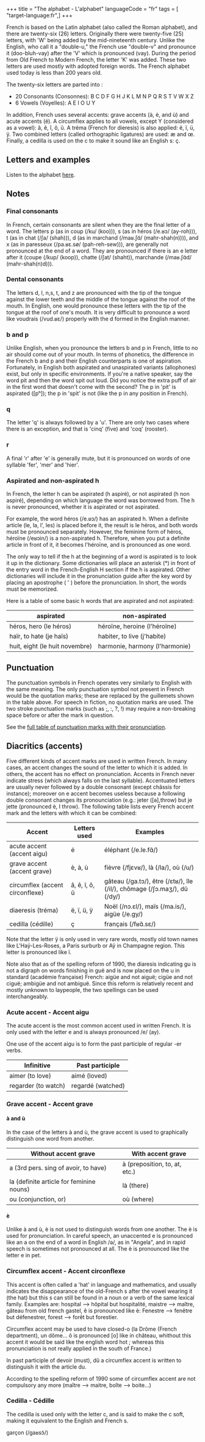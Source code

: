 +++
title = "The alphabet - L'alphabet"
languageCode = "fr"
tags = [ "target-language:fr",]
+++

French is based on the Latin alphabet (also called the Roman alphabet),
and there are twenty-six (26) letters. Originally there were twenty-five
(25) letters, with 'W' being added by the mid-nineteenth century. Unlike
the English, who call it a "double-u," the French use "double-v" and
pronounce it (doo-bluh-vay) after the 'V' which is pronounced (vay).
During the period from Old French to Modern French, the letter 'K' was
added. These two letters are used mostly with adopted foreign words. The
French alphabet used today is less than 200 years old.

The twenty-six letters are parted into :

  - 20 Consonants (Consonnes): B C D F G H J K L M N P Q R S T V W X Z
  - 6 Vowels (Voyelles): A E I O U Y

In addition, French uses several accents: grave accents (à, è, and ù)
and acute accents (é). A circumflex applies to all vowels, except Y
(considered as a vowel): â, ê, î, ô, û. A tréma (French for dieresis) is
also applied: ë, ï, ü, ÿ. Two combined letters (called orthographic
ligatures) are used: æ and œ. Finally, a cedilla is used on the c to
make it sound like an English s: ç.

## Letters and examples

Listen to the alphabet
[here](/fr/An_introduction_to_French/Lessons/The_alphabet/Letters).

## Notes

### Final consonants

In French, certain consonants are silent when they are the final letter
of a word. The letters p (as in coup (/ku/ (koo))), s (as in héros
(/e.ʁɔ/ (ay-roh))), t (as in chat (/ʃa/ (shah))), d (as in marchand
(/maʁ.ʃɑ̃/ (mahr-shah(n)))), and x (as in paresseux (/pa.ʁɛ.sø/
(pah-reh-sew))), are generally not pronounced at the end of a word. They
are pronounced if there is an e letter after it (coupe (/kup/ (koop)),
chatte (/ʃat/ (shaht)), marchande (/maʁ.ʃɑ̃d/ (mahr-shah(n)d))).

### Dental consonants

The letters d, l, n,s, t, and z are pronounced with the tip of the
tongue against the lower teeth and the middle of the tongue against the
roof of the mouth. In English, one would pronounce these letters with
the tip of the tongue at the roof of one's mouth. It is very difficult
to pronounce a word like voudrais (/vud.ʁɛ/) properly with the d formed
in the English manner.

### b and p

Unlike English, when you pronounce the letters b and p in French, little
to no air should come out of your mouth. In terms of phonetics, the
difference in the French b and p and their English counterparts is one
of aspiration. Fortunately, in English both aspirated and unaspirated
variants (allophones) exist, but only in specific environments. If
you're a native speaker, say the word pit and then the word spit out
loud. Did you notice the extra puff of air in the first word that
doesn't come with the second? The p in 'pit' is aspirated (\[pʰ\]); the
p in 'spit' is not (like the p in any position in French).

### q

The letter 'q' is always followed by a 'u'. There are only two cases
where there is an exception, and that is 'cinq' (five) and 'coq'
(rooster).

### r

A final 'r' after 'e' is generally mute, but it is pronounced on words
of one syllable 'fer', 'mer' and 'hier'.

### Aspirated and non-aspirated h

In French, the letter h can be aspirated (h aspiré), or not aspirated (h
non aspiré), depending on which language the word was borrowed from. The
h is never pronounced, whether it is aspirated or not aspirated.

For example, the word héros (/e.ʁɔ/) has an aspirated h. When a definite
article (le, la, l', les) is placed before it, the result is le héros,
and both words must be pronounced separately. However, the feminine form
of héros, héroïne (/eʁɔin/) is a non-aspirated h. Therefore, when you
put a definite article in front of it, it becomes l'héroïne, and is
pronounced as one word.

The only way to tell if the h at the beginning of a word is aspirated is
to look it up in the dictionary. Some dictionaries will place an
asterisk (\*) in front of the entry word in the French-English H section
if the h is aspirated. Other dictionaries will include it in the
pronunciation guide after the key word by placing an apostrophe ( ' )
before the pronunciation. In short, the words must be memorized.

Here is a table of some basic h words that are aspirated and not
aspirated:

<table>
<thead>
<tr class="header">
<th>aspirated</th>
<th>non-aspirated</th>
</tr>
</thead>
<tbody>
<tr class="odd">
<td>héros, hero (le héros)</td>
<td>héroïne, heroine (l'héroïne)</td>
</tr>
<tr class="even">
<td>haïr, to hate (je haïs)</td>
<td>habiter, to live (j'habite)</td>
</tr>
<tr class="odd">
<td>huit, eight (le huit novembre)</td>
<td>harmonie, harmony (l'harmonie)</td>
</tr>
</tbody>
</table>

## Punctuation

The punctuation symbols in French operates very similarly to English
with the same meaning. The only punctuation symbol not present in French
would be the quotation marks; these are replaced by the guillemets shown
in the table above. For speech in fiction, no quotation marks are used.
The two stroke punctuation marks (such as ;, :, ?, \!) may require a
non-breaking space before or after the mark in question.

See the [full table of punctuation marks with their
pronunciation](/fr/An_introduction_to_French/Lessons/The_alphabet/Punctuation).

## Diacritics (accents)

Five different kinds of accent marks are used in written French. In many
cases, an accent changes the sound of the letter to which it is added.
In others, the accent has no effect on pronunciation. Accents in French
never indicate stress (which always falls on the last syllable).
Accentuated letters are usually never followed by a double consonant
(except châssis for instance); moreover on e accent becomes useless
because a following double consonant changes its pronounciation (e.g.:
jeter (\[ə\],throw) but je jette (pronounced è, I throw). The following
table lists every French accent mark and the letters with which it can
be combined:

<table>
<thead>
<tr class="header">
<th>Accent</th>
<th>Letters used</th>
<th>Examples</th>
</tr>
</thead>
<tbody>
<tr class="odd">
<td>acute accent (accent aigu)</td>
<td>é</td>
<td>éléphant (/e.le.fɑ̃/)</td>
</tr>
<tr class="even">
<td>grave accent (accent grave)</td>
<td>è, à, ù</td>
<td>fièvre (/fjɛvʁ/), là (/la/), où (/u/)</td>
</tr>
<tr class="odd">
<td>circumflex (accent circonflexe)</td>
<td>â, ê, î, ô, û</td>
<td>gâteau (/ɡa.tɔ/), être (/ɛtʁ/), île (/il/), chômage (/ʃɔ.maʒ/), dû (/dy/)</td>
</tr>
<tr class="even">
<td>diaeresis (tréma)</td>
<td>ë, ï, ü, ÿ</td>
<td>Noël (/nɔ.ɛl/), maïs (/ma.is/), aigüe (/e.ɡy/)</td>
</tr>
<tr class="odd">
<td>cedilla (cédille)</td>
<td>ç</td>
<td>français (/fʁɑ̃.sɛ/)</td>
</tr>
</tbody>
</table>

Note that the letter ÿ is only used in very rare words, mostly old town
names like L'Haÿ-Les-Roses, a Paris surburb or Aÿ in Champagne region.
This letter is pronounced like ï.

Note also that as of the spelling reform of 1990, the diaresis
indicating gu is not a digraph on words finishing in guë and is now
placed on the u in standard (académie française) French: aigüe and not
aiguë; cigüe and not ciguë; ambigüe and not ambiguë. Since this reform
is relatively recent and mostly unknown to laypeople, the two spellings
can be used interchangeably.

### Acute accent - Accent aigu

The acute accent is the most common accent used in written French. It is
only used with the letter e and is always pronounced /e/ (ay).

One use of the accent aigu is to form the past participle of regular -er
verbs.

<table>
<thead>
<tr class="header">
<th>Infinitive</th>
<th>Past participle</th>
</tr>
</thead>
<tbody>
<tr class="odd">
<td>aimer (to love)</td>
<td>aimé (loved)</td>
</tr>
<tr class="even">
<td>regarder (to watch)</td>
<td>regardé (watched)</td>
</tr>
</tbody>
</table>

### Grave accent - Accent grave

#### à and ù

In the case of the letters à and ù, the grave accent is used to
graphically distinguish one word from another.

<table>
<thead>
<tr class="header">
<th>Without accent grave</th>
<th>With accent grave</th>
</tr>
</thead>
<tbody>
<tr class="odd">
<td>a (3rd pers. sing of avoir, to have)</td>
<td>à (preposition, to, at, etc.)</td>
</tr>
<tr class="even">
<td>la (definite article for feminine nouns)</td>
<td>là (there)</td>
</tr>
<tr class="odd">
<td>ou (conjunction, or)</td>
<td>où (where)</td>
</tr>
</tbody>
</table>

#### è

Unlike à and ù, è is not used to distinguish words from one another. The
è is used for pronunciation. In careful speech, an unaccented e is
pronounced like an a on the end of a word in English /ə/, as in
"Angela", and in rapid speech is sometimes not pronounced at all. The è
is pronounced like the letter e in pet.

### Circumflex accent - Accent circonflexe

This accent is often called a 'hat' in language and mathematics, and
usually indicates the disappearance of the old-French s after the vowel
wearing it (the hat) but this s can still be found in a noun or a verb
of the same lexical family. Examples are: hospital --\> hôpital but
hospitalité, maistre --\> maître, gâteau from old french gastel, ê is
pronounced like è: Fenestre --\> fenêtre but défenestrer, forest --\>
forêt but forestier.

Circumflex accent may be used to have closed-o (la Drôme (French
department), un dôme... ô is pronounced \[o\] like in château, whithout
this accent it would be said like the english word hot ; whereas this
pronunciation is not really applied in the south of France.)

In past participle of devoir (must), dû a circumflex accent is written
to distinguish it with the article du.

According to the spelling reform of 1990 some of circumflex accent are
not compulsory any more (maître --\> maitre, boîte --\> boite...)

### Cedilla - Cédille

The cedilla is used only with the letter c, and is said to make the c
soft, making it equivalent to the English and French s.

garçon (/ɡaʁsɔ̃/)
